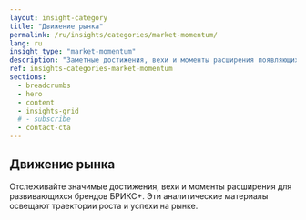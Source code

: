 ```yaml
---
layout: insight-category
title: "Движение рынка"
permalink: /ru/insights/categories/market-momentum/
lang: ru
insight_type: "market-momentum"
description: "Заметные достижения, вехи и моменты расширения появляющихся брендов БРИКС+."
ref: insights-categories-market-momentum
sections:
  - breadcrumbs
  - hero
  - content
  - insights-grid
  # - subscribe
  - contact-cta
---
```


## Движение рынка

Отслеживайте значимые достижения, вехи и моменты расширения для развивающихся брендов БРИКС+. Эти аналитические материалы освещают траектории роста и успехи на рынке.
